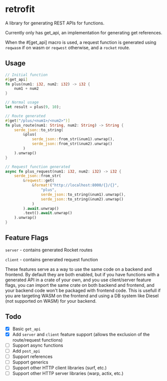 # retrofit
A library for generating REST APIs for functions.

Currently only has get_api, an implementation for generating get references.

When the #[get_api] macro is used, a request function is generated using `reqwasm` if on wasm or `reqwest` otherwise, and a `rocket` route. 

## Usage
```rust
// Initial function
#[get_api]
fn plus(num1: i32, num2: i32) -> i32 {
    num1 + num2
}

// Normal usage
let result = plus(9, 10);

// Route generated
#[get("/plus/<num1>/<num2>")]
fn plus_route(num1: String, num2: String) -> String {
    serde_json::to_string(
        &plus(
            serde_json::from_str(&num1).unwrap(),
            serde_json::from_str(&num2).unwrap()
        )
    ).unwrap()
}

// Request function generated
async fn plus_request(num1: i32, num2: i32) -> i32 {
    serde_json::from_str(
        &reqwest::get(
            &format!("http://localhost:8000/{}/{}", 
                "plus", 
                serde_json::to_string(&num1).unwrap(), 
                serde_json::to_string(&num2).unwrap()
            )
        ).await.unwrap()
        .text().await.unwrap()
    ).unwrap()
}
```

## Feature Flags
`server` - contains generated Rocket routes

`client` - contains generated request function

These features serve as a way to use the same code on a backend and frontend. By default they are both enabled, but if you have functions with a generated API in a crate of your own, and you use client/server feature flags, you can import the same crate on both backend and frontend, and your backend code won't be packaged with frontend code. This is usefull if you are targeting WASM on the frontend and using a DB system like Diesel (not supported on WASM) for your backend.

## Todo
- [x] Basic `get_api`
- [x] Add `server` and `client` feature support (allows the exclusion of the route/request functions)
- [ ] Support async functions
- [ ] Add `post_api`
- [ ] Support references
- [ ] Support generics
- [ ] Support other HTTP client libraries (surf, etc.)
- [ ] Support other HTTP server libraries (warp, actix, etc.)
